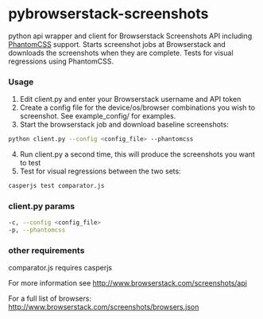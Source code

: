 pybrowserstack-screenshots
==========================

python api wrapper and client for Browserstack Screenshots API including [PhantomCSS](https://github.com/huddle/phantomCSS) support.
Starts screenshot jobs at Browserstack and downloads the screenshots when they are complete.
Tests for visual regressions using PhantomCSS.

### Usage

1. Edit client.py and enter your Browserstack username and API token
2. Create a config file for the device/os/browser combinations you wish to screenshot. See example_config/ for examples.
3. Start the browserstack job and download baseline screenshots:
```bash
python client.py --config <config_file> --phantomcss
```
4. Run client.py a second time, this will produce the screenshots you want to test
5. Test for visual regressions between the two sets: 
```bash
casperjs test comparator.js
```

### client.py params
```bash
-c, --config <config_file>
-p, --phantomcss
```

### other requirements
comparator.js requires casperjs

For more information see http://www.browserstack.com/screenshots/api

For a full list of browsers: http://www.browserstack.com/screenshots/browsers.json